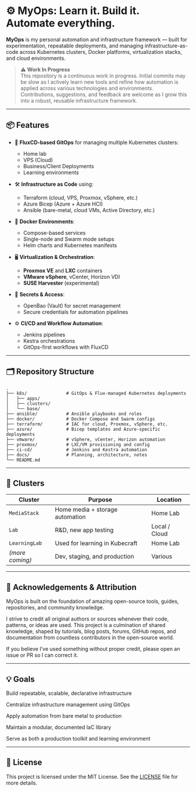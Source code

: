 # ⚙️ MyOps: Learn it. Build it. Automate everything.

**MyOps** is my personal automation and infrastructure framework — built for experimentation, repeatable deployments, and managing infrastructure-as-code across Kubernetes clusters, Docker platforms, virtualization stacks, and cloud environments.

> ⚠️ **Work In Progress**  
> This repository is a continuous work in progress. Initial commits may be slow as I actively learn new tools and refine how automation is applied across various technologies and environments.  
> Contributions, suggestions, and feedback are welcome as I grow this into a robust, reusable infrastructure framework.

---

## 📦 Features

- 🧠 **FluxCD-based GitOps** for managing multiple Kubernetes clusters:
  - Home lab
  - VPS (Cloud)
  - Business/Client Deployments
  - Learning environments

- 🛠️ **Infrastructure as Code** using:
  - Terraform (cloud, VPS, Proxmox, vSphere, etc.)
  - Azure Bicep (Azure + Azure HCI)
  - Ansible (bare-metal, cloud VMs, Active Directory, etc.)

- 🐳 **Docker Environments**:
  - Compose-based services
  - Single-node and Swarm mode setups
  - Helm charts and Kubernetes manifests

- 🖥️ **Virtualization & Orchestration**:
  - **Proxmox VE** and **LXC** containers
  - **VMware vSphere**, vCenter, Horizon VDI
  - **SUSE Harvester** (experimental)

- 🔐 **Secrets & Access**:
  - OpenBao (Vault) for secret management
  - Secure credentials for automation pipelines

- ⚙️ **CI/CD and Workflow Automation**:
  - Jenkins pipelines
  - Kestra orchestrations
  - GitOps-first workflows with FluxCD

---

## 🗂️ Repository Structure

```text
.
├── k8s/               # GitOps & Flux-managed Kubernetes deployments
│   ├── apps/
│   ├── clusters/
│   └── base/
├── ansible/           # Ansible playbooks and roles
├── docker/            # Docker Compose and Swarm configs
├── terraform/         # IAC for cloud, Proxmox, vSphere, etc.
├── azure/             # Bicep templates and Azure-specific deployments
├── vmware/            # vSphere, vCenter, Horizon automation
├── proxmox/           # LXC/VM provisioning and config
├── ci-cd/             # Jenkins and Kestra automation
├── docs/              # Planning, architecture, notes
└── README.md
```

---

## 🧪 Clusters
| Cluster         | Purpose                         | Location         |
| --------------- | ------------------------------- | ---------------- |
| `MediaStack`    | Home media + storage automation | Home Lab         |
| `Lab`           | R\&D, new app testing           | Local / Cloud    |
| `LearningLab`   | Used for learning in Kubecraft  | Home Lab         |
| *(more coming)* | Dev, staging, and production    | Various          |

---

## 🤝 Acknowledgements & Attribution
MyOps is built on the foundation of amazing open-source tools, guides, repositories, and community knowledge.

I strive to credit all original authors or sources whenever their code, patterns, or ideas are used. This project is a culmination of shared knowledge, shaped by tutorials, blog posts, forums, GitHub repos, and documentation from countless contributors in the open-source world.

If you believe I’ve used something without proper credit, please open an issue or PR so I can correct it.

---

## 💡 Goals
Build repeatable, scalable, declarative infrastructure

Centralize infrastructure management using GitOps

Apply automation from bare metal to production

Maintain a modular, documented IaC library

Serve as both a production toolkit and learning environment

---

## 📜 License
This project is licensed under the MIT License. See the [LICENSE](LICENSE) file for more details.
